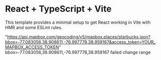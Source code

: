 # React + TypeScript + Vite

This template provides a minimal setup to get React working in Vite with HMR and some ESLint rules.

"https://api.mapbox.com/geocoding/v5/mapbox.places/starbucks.json?bbox=-77.083056,38.908611,-76.997778,38.959167&access_token=YOUR_MAPBOX_ACCESS_TOKEN"
bbox=-77.083056,38.908611,-76.997778,38.959167 failed change range
